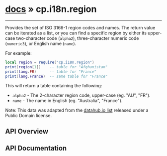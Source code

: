 # [docs](index.md) » cp.i18n.region
---

Provides the set of ISO 3166-1 region codes and names.
The return value can be iterated as a list, or you can find a
specific region by either its upper-case two-character code (`alpha2`), three-character numeric code (`numeric3`),
or English name (`name`).

For example:

```lua
local region = require("cp.i18n.region")
print(region[1])    -- table for "Afghanistan"
print(lang.FR)      -- table for "France"
print(lang.France)  -- same table for "France"
```

This will return a table containing the following:
* `alpha2`      - The 2-character region code, upper-case (eg. "AU", "FR").
* `name`        - The name in English (eg. "Australia", "France").

Note: This data was adapted from the [datahub.io list](https://datahub.io/core/country-list)
released under a Public Domain license.

## API Overview

## API Documentation

